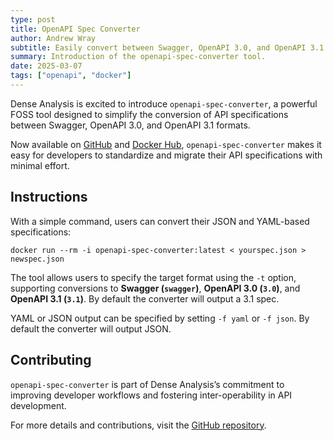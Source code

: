 ```yaml
---
type: post
title: OpenAPI Spec Converter
author: Andrew Wray
subtitle: Easily convert between Swagger, OpenAPI 3.0, and OpenAPI 3.1
summary: Introduction of the openapi-spec-converter tool.
date: 2025-03-07
tags: ["openapi", "docker"]
---
```


Dense Analysis is excited to introduce `openapi-spec-converter`, a powerful FOSS
tool designed to simplify the conversion of API specifications between Swagger,
OpenAPI 3.0, and OpenAPI 3.1 formats.

Now available on
[GitHub](https://github.com/dense-analysis/openapi-spec-converter) and [Docker
Hub](https://hub.docker.com/r/denseanalysis/openapi-spec-converter),
`openapi-spec-converter` makes it easy for developers to standardize and migrate
their API specifications with minimal effort.

## Instructions

With a simple command, users can convert their JSON and YAML-based
specifications:

```
docker run --rm -i openapi-spec-converter:latest < yourspec.json > newspec.json
```

The tool allows users to specify the target format using the `-t` option,
supporting conversions to **Swagger (`swagger`)**, **OpenAPI 3.0 (`3.0`)**, and
**OpenAPI 3.1 (`3.1`)**. By default the converter will output a 3.1 spec.

YAML or JSON output can be specified by setting `-f yaml` or `-f json`. By
default the converter will output JSON.

## Contributing

`openapi-spec-converter` is part of Dense Analysis’s commitment to improving
developer workflows and fostering inter-operability in API development.

For more details and contributions, visit the [GitHub
repository](https://github.com/dense-analysis/openapi-spec-converter).
